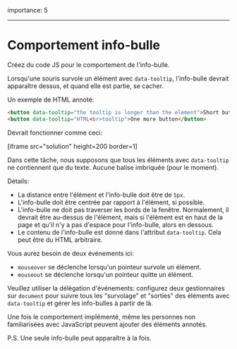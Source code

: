 importance: 5

---

# Comportement info-bulle

Créez du code JS pour le comportement de l'info-bulle.

Lorsqu'une souris survole un élément avec `data-tooltip`, l'info-bulle devrait apparaître dessus, et quand elle est partie, se cacher.

Un exemple de HTML annoté:

```html
<button data-tooltip="the tooltip is longer than the element">Short button</button>
<button data-tooltip="HTML<br>tooltip">One more button</button>
```

Devrait fonctionner comme ceci:

[iframe src="solution" height=200 border=1]

Dans cette tâche, nous supposons que tous les éléments avec `data-tooltip` ne contiennent que du texte.
Aucune balise imbriquée (pour le moment).

Détails:

- La distance entre l'élément et l'info-bulle doit être de `5px`.
- L'info-bulle doit être centrée par rapport à l'élément, si possible.
- L'info-bulle ne doit pas traverser les bords de la fenêtre.
Normalement, il devrait être au-dessus de l'élément, mais si l'élément est en haut de la page et qu'il n'y a pas d'espace pour l'info-bulle, alors en dessous.
- Le contenu de l'info-bulle est donné dans l'attribut `data-tooltip`.
Cela peut être du HTML arbitraire.

Vous aurez besoin de deux événements ici:
- `mouseover` se déclenche lorsqu'un pointeur survole un élément.
- `mouseout` se déclenche lorsqu'un pointeur quitte un élément.

Veuillez utiliser la délégation d'événements: configurez deux gestionnaires sur `document` pour suivre tous les "survolage" et "sorties" des éléments avec `data-tooltip` et gérer les info-bulles à partir de là.

Une fois le comportement implémenté, même les personnes non familiarisées avec JavaScript peuvent ajouter des éléments annotés.

P.S.
Une seule info-bulle peut apparaître à la fois.
